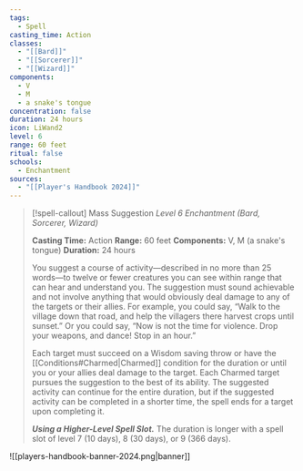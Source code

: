 ```yaml
---
tags:
  - Spell
casting_time: Action
classes:
  - "[[Bard]]"
  - "[[Sorcerer]]"
  - "[[Wizard]]"
components:
  - V
  - M
  - a snake's tongue
concentration: false
duration: 24 hours
icon: LiWand2
level: 6
range: 60 feet
ritual: false
schools:
  - Enchantment
sources: 
  - "[[Player's Handbook 2024]]"
---
```

>[!spell-callout] Mass Suggestion
>_Level 6 Enchantment (Bard, Sorcerer, Wizard)_
>
>**Casting Time:** Action
>**Range:** 60 feet
>**Components:** V, M (a snake's tongue)
>**Duration:** 24 hours
>
>You suggest a course of activity—described in no more than 25 words—to twelve or fewer creatures you can see within range that can hear and understand you. The suggestion must sound achievable and not involve anything that would obviously deal damage to any of the targets or their allies. For example, you could say, “Walk to the village down that road, and help the villagers there harvest crops until sunset.” Or you could say, “Now is not the time for violence. Drop your weapons, and dance! Stop in an hour.”
>
>Each target must succeed on a Wisdom saving throw or have the [[Conditions#Charmed\|Charmed]] condition for the duration or until you or your allies deal damage to the target. Each Charmed target pursues the suggestion to the best of its ability. The suggested activity can continue for the entire duration, but if the suggested activity can be completed in a shorter time, the spell ends for a target upon completing it.
>
>**_Using a Higher-Level Spell Slot._** The duration is longer with a spell slot of level 7 (10 days), 8 (30 days), or 9 (366 days).


![[players-handbook-banner-2024.png|banner]]
